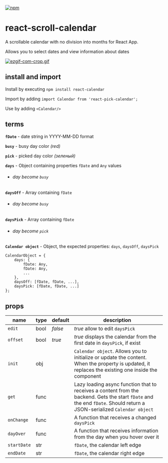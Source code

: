 [![npm](https://img.shields.io/npm/v/react-pick-calendar.svg)](https://www.npmjs.com/package/react-pick-calendar)

# react-scroll-calendar

A scrollable calendar with no division into months for React App.

Allows you to select dates and view information about dates

[![ezgif-com-crop.gif](https://i.postimg.cc/R0W1ZYDD/ezgif-com-crop.gif)](https://postimg.cc/XZ0B2s3f)

## install and import

Install by executing `npm install react-calendar`

Import by adding `import Calendar from 'react-pick-calendar';` 

Use by adding `<Calendar/>`
    

## terms

**`fDate`** - date string in YYYY-MM-DD format

**`busy`** - busy day color *(red)*

**`pick`** - picked day color *(зеленый)*

**`days`** - Object containing properties `fDate` and `Any` values
* ###### *day become `busy`*

**`daysOff`** - Array containing `fDate`
* ###### *day become `busy`*

**`daysPick`** - Array containing `fDate`
* ###### *day become `pick`*

**`Calendar object`** - Object, the expected properties: `days`, `daysOff`, `daysPick`
    
    CalendarObject = {
        days: {
            fDate: Any,
            fDate: Any,
            ...
        },
        daysOff: [fDate, fDate, ...],
        daysPick: [fDate, fDate, ...]
    };

## props

| name | type | default | description |
| ------------- | ----------- | ----------- | ----------- |
| `edit` | bool | *false* | *true* allow to edit `daysPick`|
| `offset` | bool | *true* | *true* displays the calendar from the first date in `daysPick`, if exist|
| `init` | obj |  | `Calendar object`. Allows you to initialize or update the content. When the property is updated, it replaces the existing one inside the component|
| `get` | func |  | Lazy loading async function that to receives a content from the backend. Gets the start `fDate` and the end `fDate`. Should return a JSON-serialized `Calendar object`|
| `onChange` | func |  | A function that receives a changed `daysPick`|
| `dayOver` | func |  | A function that receives information from the day when you hover over it|
| `startDate` | str |  | `fDate`, the calendar left edge|
| `endDate` | str |  | `fDate`, the calendar right edge|


